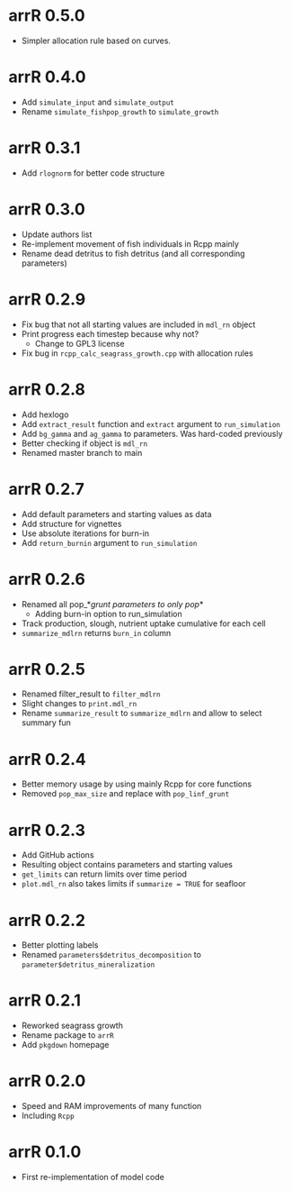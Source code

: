 # arrR 0.5.0
* Simpler allocation rule based on curves.

# arrR 0.4.0
* Add `simulate_input` and `simulate_output`
* Rename `simulate_fishpop_growth` to `simulate_growth`

# arrR 0.3.1
* Add `rlognorm` for better code structure

# arrR 0.3.0
* Update authors list
* Re-implement movement of fish individuals in Rcpp mainly
* Rename dead detritus to fish detritus (and all corresponding parameters)

# arrR 0.2.9
* Fix bug that not all starting values are included in `mdl_rn` object
* Print progress each timestep because why not?
  * Change to GPL3 license
* Fix bug in `rcpp_calc_seagrass_growth.cpp` with allocation rules

# arrR 0.2.8
* Add hexlogo
* Add `extract_result` function and `extract` argument to `run_simulation`
* Add `bg_gamma` and `ag_gamma` to parameters. Was hard-coded previously
* Better checking if object is `mdl_rn`
* Renamed master branch to main

# arrR 0.2.7
* Add default parameters and starting values as data
* Add structure for vignettes
* Use absolute iterations for burn-in
* Add `return_burnin` argument to `run_simulation`

# arrR 0.2.6
* Renamed all pop_\*_grunt parameters to only pop_\*
  * Adding burn-in option to run_simulation
* Track production, slough, nutrient uptake cumulative for each cell
* `summarize_mdlrn` returns `burn_in` column

# arrR 0.2.5
* Renamed filter_result to `filter_mdlrn`
* Slight changes to `print.mdl_rn`
* Rename `summarize_result` to `summarize_mdlrn` and allow to select summary fun

# arrR 0.2.4
* Better memory usage by using mainly Rcpp for core functions
* Removed `pop_max_size` and replace with `pop_linf_grunt`

# arrR 0.2.3
* Add GitHub actions
* Resulting object contains parameters and starting values
* `get_limits` can return limits over time period
* `plot.mdl_rn` also takes limits if `summarize = TRUE` for seafloor

# arrR 0.2.2
* Better plotting labels
* Renamed `parameters$detritus_decomposition` to `parameter$detritus_mineralization`

# arrR 0.2.1
* Reworked seagrass growth
* Rename package to `arrR`
* Add `pkgdown` homepage

# arrR 0.2.0
* Speed and RAM improvements of many function
* Including `Rcpp`

# arrR 0.1.0
* First re-implementation of model code
